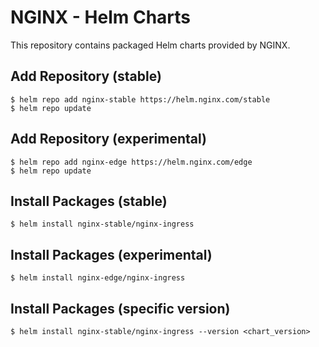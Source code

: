 # NGINX - Helm Charts

This repository contains packaged Helm charts provided by NGINX.

## Add Repository (stable)

```console
$ helm repo add nginx-stable https://helm.nginx.com/stable
$ helm repo update
```

## Add Repository (experimental)

```console
$ helm repo add nginx-edge https://helm.nginx.com/edge
$ helm repo update
```

## Install Packages (stable)

```console
$ helm install nginx-stable/nginx-ingress
```

## Install Packages (experimental)

```console
$ helm install nginx-edge/nginx-ingress
```

## Install Packages (specific version)

```console
$ helm install nginx-stable/nginx-ingress --version <chart_version>
```